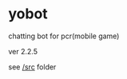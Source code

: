 # yobot
chatting bot for pcr(mobile game)

ver 2.2.5

see [/src](https://github.com/yuudi/yobot/tree/master/src/client) folder